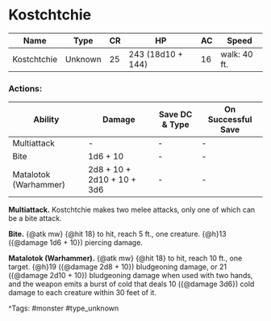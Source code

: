 # Kostchtchie

| Name | Type | CR | HP | AC | Speed |
|------|------|----|----|----|-------|
| Kostchtchie | Unknown | 25 | 243 (18d10 + 144) | 16 | walk: 40 ft. |

### Actions:

| Ability | Damage | Save DC & Type | On Successful Save |
|---------|--------|----------------|--------------------|
| Multiattack | - | - | - |
| Bite | 1d6 + 10 | - | - |
| Matalotok (Warhammer) | 2d8 + 10 + 2d10 + 10 + 3d6 | - | - |


**Multiattack.** Kostchtchie makes two melee attacks, only one of which can be a bite attack.

**Bite.** {@atk mw} {@hit 18} to hit, reach 5 ft., one creature. {@h}13 ({@damage 1d6 + 10}) piercing damage.

**Matalotok (Warhammer).** {@atk mw} {@hit 18} to hit, reach 10 ft., one target. {@h}19 ({@damage 2d8 + 10}) bludgeoning damage, or 21 ({@damage 2d10 + 10}) bludgeoning damage when used with two hands, and the weapon emits a burst of cold that deals 10 ({@damage 3d6}) cold damage to each creature within 30 feet of it.

^Tags: #monster #type_unknown